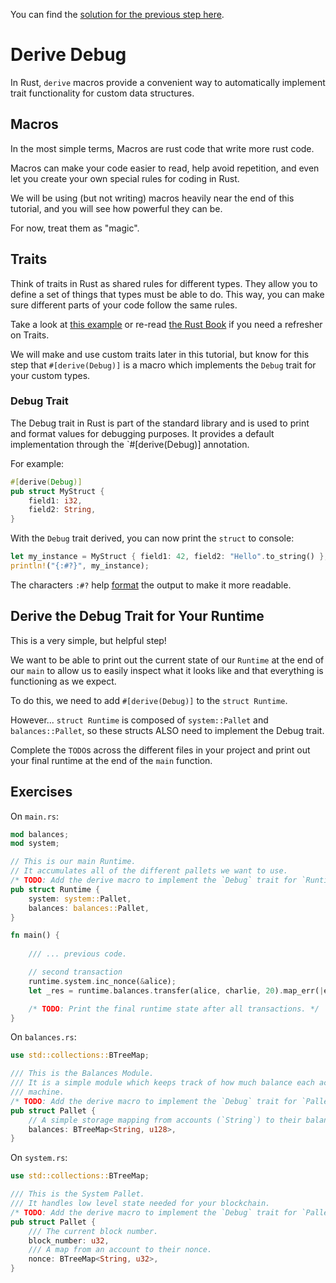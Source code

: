 You can find the [solution for the previous step here](https://gist.github.com/nomadbitcoin/1bb9765d3c037b651b5b1154c2e586e3).

# Derive Debug

In Rust, `derive` macros provide a convenient way to automatically implement trait functionality for custom data structures.

## Macros

In the most simple terms, Macros are rust code that write more rust code.

Macros can make your code easier to read, help avoid repetition, and even let you create your own special rules for coding in Rust.

We will be using (but not writing) macros heavily near the end of this tutorial, and you will see how powerful they can be.

For now, treat them as "magic".

## Traits

Think of traits in Rust as shared rules for different types. They allow you to define a set of things that types must be able to do. This way, you can make sure different parts of your code follow the same rules.

Take a look at [this example](https://doc.rust-lang.org/rust-by-example/trait.html) or re-read [the Rust Book](https://doc.rust-lang.org/book/ch10-02-traits.html) if you need a refresher on Traits.

We will make and use custom traits later in this tutorial, but know for this step that `#[derive(Debug)]` is a macro which implements the `Debug` trait for your custom types.

### Debug Trait

The Debug trait in Rust is part of the standard library and is used to print and format values for debugging purposes. It provides a default implementation through the `#[derive(Debug)] annotation.

For example:

```rust
#[derive(Debug)]
pub struct MyStruct {
    field1: i32,
    field2: String,
}
```

With the `Debug` trait derived, you can now print the `struct` to console:

```rust
let my_instance = MyStruct { field1: 42, field2: "Hello".to_string() };
println!("{:#?}", my_instance);
```

The characters `:#?` help [format](https://doc.rust-lang.org/std/fmt/) the output to make it more readable.

## Derive the Debug Trait for Your Runtime

This is a very simple, but helpful step!

We want to be able to print out the current state of our `Runtime` at the end of our `main` to allow us to easily inspect what it looks like and that everything is functioning as we expect.

To do this, we need to add `#[derive(Debug)]` to the `struct Runtime`.

However... `struct Runtime` is composed of `system::Pallet` and `balances::Pallet`, so these structs ALSO need to implement the Debug trait.

Complete the `TODO`s across the different files in your project and print out your final runtime at the end of the `main` function.

## Exercises

On `main.rs`:

```rust
mod balances;
mod system;

// This is our main Runtime.
// It accumulates all of the different pallets we want to use.
/* TODO: Add the derive macro to implement the `Debug` trait for `Runtime`. */
pub struct Runtime {
	system: system::Pallet,
	balances: balances::Pallet,
}

fn main() {
    
    /// ... previous code.

    // second transaction
	runtime.system.inc_nonce(&alice);
	let _res = runtime.balances.transfer(alice, charlie, 20).map_err(|e| eprintln!("{}", e));

    /* TODO: Print the final runtime state after all transactions. */
}

```

On `balances.rs`:

```rust
use std::collections::BTreeMap;

/// This is the Balances Module.
/// It is a simple module which keeps track of how much balance each account has in this state
/// machine.
/* TODO: Add the derive macro to implement the `Debug` trait for `Pallet`. */
pub struct Pallet {
	// A simple storage mapping from accounts (`String`) to their balances (`u128`).
	balances: BTreeMap<String, u128>,
}
```

On `system.rs`:

```rust
use std::collections::BTreeMap;

/// This is the System Pallet.
/// It handles low level state needed for your blockchain.
/* TODO: Add the derive macro to implement the `Debug` trait for `Pallet`. */
pub struct Pallet {
	/// The current block number.
	block_number: u32,
	/// A map from an account to their nonce.
	nonce: BTreeMap<String, u32>,
}
```